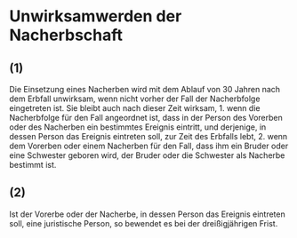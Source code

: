 # Unwirksamwerden der Nacherbschaft



## (1)

 Die Einsetzung eines Nacherben wird mit dem Ablauf von 30 Jahren nach dem Erbfall unwirksam, wenn nicht vorher der Fall der Nacherbfolge eingetreten ist. Sie bleibt auch nach dieser Zeit wirksam,  1.
 wenn die Nacherbfolge für den Fall angeordnet ist, dass in der Person des Vorerben oder des Nacherben ein bestimmtes Ereignis eintritt, und derjenige, in dessen Person das Ereignis eintreten soll, zur Zeit des Erbfalls lebt,
 2.
 wenn dem Vorerben oder einem Nacherben für den Fall, dass ihm ein Bruder oder eine Schwester geboren wird, der Bruder oder die Schwester als Nacherbe bestimmt ist.


## (2)

 Ist der Vorerbe oder der Nacherbe, in dessen Person das Ereignis eintreten soll, eine juristische Person, so bewendet es bei der dreißigjährigen Frist. 

